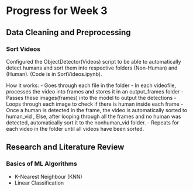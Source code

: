 # Progress for Week 3
## Data Cleaning and Preprocessing
### Sort Videos
Configured the ObjectDetector(Videos) script to be able to automatically detect humans and sort them into respective folders (Non-Human) and (Human). (Code is in SortVideos.ipynb).

How it works:
    - Goes through each file in the folder
    - In each videofile, processes the video into frames and stores it in an output_frames folder
    - Passes these images(frames) into the model to output the detections
    - Loops through each image to check if there is human inside each frame
    - Once a human is detected in the frame, the video is automatically sorted to human_vid , Else, after looping through all the frames and no human was detected, automatically sort it to the nonhuman_vid folder.
    - Repeats for each video in the folder until all videos have been sorted.
## Research and Literature Review 
### Basics of ML Algorithms 
- K-Nearest Neighbour (KNN)
- Linear Classification 
